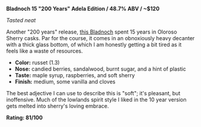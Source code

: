 **Bladnoch 15 "200 Years" Adela Edition / 48.7% ABV / ~$120**

*Tasted neat*

Another "200 years" release, [this Bladnoch](https://www.whiskybase.com/whiskies/whisky/99676/bladnoch-adela) spent 15 years in Oloroso Sherry casks.  Par for the course, it comes in an obnoxiously heavy decanter with a thick glass bottom, of which I am honestly getting a bit tired as it feels like a waste of resources. 

* **Color:** russet (1.3)
* **Nose:** candied berries, sandalwood, burnt sugar, and a hint of plastic
* **Taste:** maple syrup, raspberries, and soft sherry
* **Finish:** medium, some vanilla and cloves

The best adjective I can use to describe this is "soft"; it's pleasant, but inoffensive.  Much of the lowlands spirit style I liked in the 10 year version gets melted into sherry's loving embrace.  

**Rating: 81/100**
